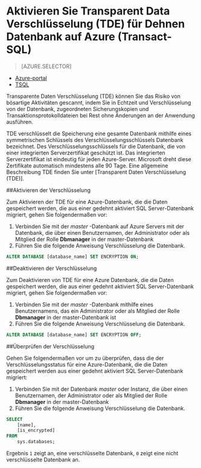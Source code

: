 <properties
   pageTitle="Aktivieren Sie die Daten als Transparent Verschlüsselung (TDE) für Dehnen SQL Server-Datenbank auf Azure TSQL | Microsoft Azure"
   description="Aktivieren Sie die Daten als Transparent Verschlüsselung (TDE) für Dehnen SQL Server-Datenbank auf Azure TSQL"
   services="sql-server-stretch-database"
   documentationCenter=""
   authors="douglaslMS"
   manager="jhubbard"
   editor=""/>

<tags
   ms.service="sql-server-stretch-database"
   ms.workload="data-management"
   ms.tgt_pltfrm="na"
   ms.devlang="na"
   ms.topic="article"
   ms.date="06/14/2016"
   ms.author="douglaslMS"/>

# <a name="enable-transparent-data-encryption-tde-for-stretch-database-on-azure-transact-sql"></a>Aktivieren Sie Transparent Data Verschlüsselung (TDE) für Dehnen Datenbank auf Azure (Transact-SQL)
> [AZURE.SELECTOR]
- [Azure-portal](sql-server-stretch-database-encryption-tde.md)
- [TSQL](sql-server-stretch-database-tde-tsql.md)

Transparente Daten Verschlüsselung (TDE) können Sie das Risiko von bösartige Aktivitäten gescannt, indem Sie in Echtzeit und Verschlüsselung von der Datenbank, zugeordneten Sicherungskopien und Transaktionsprotokolldateien bei Rest ohne Änderungen an der Anwendung ausführen.

TDE verschlüsselt die Speicherung eine gesamte Datenbank mithilfe eines symmetrischen Schlüssels des Verschlüsselungsschlüssels Datenbank bezeichnet. Des Verschlüsselungsschlüssels für die Datenbank, die von einer integrierten Serverzertifikat geschützt ist. Das integrierten Serverzertifikat ist eindeutig für jeden Azure-Server. Microsoft dreht diese Zertifikate automatisch mindestens alle 90 Tage. Eine allgemeine Beschreibung TDE finden Sie unter [Transparent Daten Verschlüsselung (TDE)].

##<a name="enabling-encryption"></a>Aktivieren der Verschlüsselung

Zum Aktivieren der TDE für eine Azure-Datenbank, die die Daten gespeichert werden, die aus einer gedehnt aktiviert SQL Server-Datenbank migriert, gehen Sie folgendermaßen vor:

1. Verbinden Sie mit der *master* -Datenbank auf Azure Servers mit der Datenbank, die über einen Benutzernamen, der Administrator oder als Mitglied der Rolle **Dbmanager** in der master-Datenbank
2. Führen Sie die folgende Anweisung Verschlüsselung die Datenbank.

```sql
ALTER DATABASE [database_name] SET ENCRYPTION ON;
```

##<a name="disabling-encryption"></a>Deaktivieren der Verschlüsselung

Zum Deaktivieren von TDE für eine Azure Datenbank, die die Daten gespeichert werden, die aus einer gedehnt aktiviert SQL Server-Datenbank migriert, gehen Sie folgendermaßen vor:

1. Verbinden Sie mit der *master* -Datenbank mithilfe eines Benutzernamens, das ein Administrator oder als Mitglied der Rolle **Dbmanager** in der master-Datenbank ist
2. Führen Sie die folgende Anweisung Verschlüsselung die Datenbank.

```sql
ALTER DATABASE [database_name] SET ENCRYPTION OFF;
```

##<a name="verifying-encryption"></a>Überprüfen der Verschlüsselung

Gehen Sie folgendermaßen vor um zu überprüfen, dass die der Verschlüsselungsstatus für eine Azure-Datenbank, die die Daten gespeichert werden aus einer gedehnt aktiviert SQL Server-Datenbank migriert:

1. Verbinden Sie mit der Datenbank *master* oder Instanz, die über einen Benutzernamen, der Administrator oder als Mitglied der Rolle **Dbmanager** in der master-Datenbank
2. Führen Sie die folgende Anweisung Verschlüsselung die Datenbank.

```sql
SELECT
    [name],
    [is_encrypted]
FROM
    sys.databases;
```

Ergebnis ```1``` zeigt an, eine verschlüsselte Datenbank, ```0``` zeigt eine nicht verschlüsselte Datenbank an.


<!--Anchors-->
[Transparent Data Verschlüsselung (TDE)]: https://msdn.microsoft.com/library/bb934049.aspx


<!--Image references-->

<!--Link references-->
